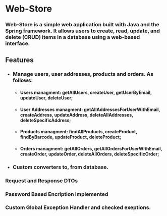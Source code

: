 # Web-Store
### Web-Store is a simple web application built with Java and the Spring framework. It allows users to create, read, update, and delete (CRUD) items in a database using a web-based interface.

## Features
* ### Manage users, user addresses, products and orders. As follows:
  * #### Users managment: getAllUsers, createUser, getUserByEmail, updateUser, deleteUser;
  * #### User Addresses managment: getAllAddressesForUserWithEmail, createAddress, updateAddress, deleteAllAddresses, deleteSpecificAddress;
  * #### Products managment: findAllProducts, createProduct, findByBarcode, updateProduct, deleteProduct;
  * #### Orders managment: getAllOrders, getAllOrdersForUserWithEmail, createOrder, updateOrder, deleteAllOrders, deleteSpecificOrder;

* ### Custom converters to, from database.
### Request and Response DTOs
### Password Based Encription implemented
### Custom Global Exception Handler and checked exeptions.
### 

